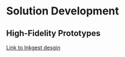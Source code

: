 # Solution Development

## High-Fidelity Prototypes

[Link to Inkgest desgin](https://www.figma.com/file/7bhpaGJLQ1bYlB1oZciUA8/InkGest?type=design&node-id=129%3A171&t=lk4KTgEH1ndvu2Ed-1)
